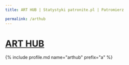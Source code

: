 ```yaml
---
title: ART HUB | Statystyki patronite.pl | Patromierz

permalink: /arthub
---
```


# [ART HUB](https://patronite.pl/arthub)

{% include profile.md name="arthub" prefix="a" %}
